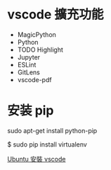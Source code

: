 # vscode 擴充功能

- MagicPython
- Python
- TODO Highlight
- Jupyter
- ESLint
- GitLens
- vscode-pdf


# 安装 pip

sudo apt-get install python-pip

$ sudo pip install virtualenv

[Ubuntu 安裝 vscode](https://oranwind.org/vs-code-ubuntu-16/)